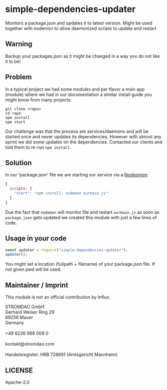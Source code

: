 # simple-dependencies-updater
Monitors a package.json and updates it to latest version. Might be used together with nodemon to allow daemonized scripts to update and restart

## Warning
Backup your packages.json as it might be changed in a way you do not like it to be!

## Problem
In a typical project we had some modules and per flavor a main app (module) where we had in our documentation a similar install guide you might know from many projects:

```
git clone <repo>
cd repo
npm install
npm start
```

Our challenge was that the process are services/daemons and will be started once and never updates its dependencies. However with almost any sprint we did some updates on the dependencies. Contacted our clients and told them to re-run `npm install`.

## Solution
In our 'package.json' file we are starting our service via a [Nodeomon](https://www.npmjs.com/package/nodemon):
```javascript
{
  scripts: {
    "start": "npm install; nodemon ourmain.js"
  }
}
```

Due the fact that `nodemon` will monitor file and restart `ourmain.js` as soon as `package.json` gets updated we created this module with just a few lines of code.

## Usage in your code
```javascript
const updater = require("simple-dependencies-updater");
updater();
```

You might set a location (fullpath + filename) of your package.json file. If not given pwd will be used.


## Maintainer / Imprint
This module is not an official contribution by Influx.

<addr>
STROMDAO GmbH  <br/>
Gerhard Weiser Ring 29  <br/>
69256 Mauer  <br/>
Germany  <br/>
  <br/>
+49 6226 968 009 0  <br/>
  <br/>
kontakt@stromdao.com  <br/>
  <br/>
Handelsregister: HRB 728691 (Amtsgericht Mannheim)
</addr>


## LICENSE
Apache-2.0
